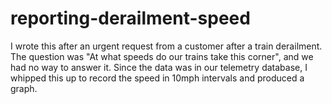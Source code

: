 # reporting-derailment-speed

I wrote this after an urgent request from a customer after a train derailment. 
The question was "At what speeds do our trains take this corner", and we had no way to answer it. 
Since the data was in our telemetry database, I whipped this up to record the speed in 10mph intervals and produced a graph.
